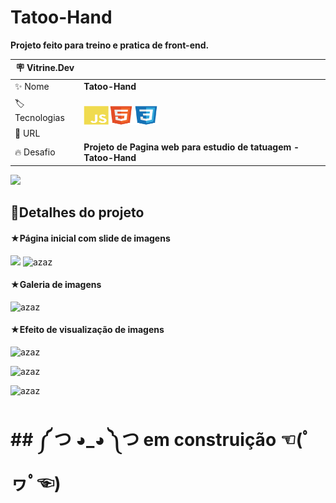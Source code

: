 # Tatoo-Hand


**Projeto feito para treino e pratica de front-end.**

| :placard: Vitrine.Dev |     |
| -------------  | --- |
| :sparkles: Nome        | **Tatoo-Hand**
| :label: Tecnologias | <div style="display: inline_block"><br><img align="center" alt="Logo-Js" height="30" width="40" src="https://raw.githubusercontent.com/devicons/devicon/master/icons/javascript/javascript-plain.svg"><img align="center" alt="Logo-HTML" height="30" width="40" src="https://raw.githubusercontent.com/devicons/devicon/master/icons/html5/html5-original.svg"><img align="center" alt="Logo-CSS" height="30" width="40" src="https://raw.githubusercontent.com/devicons/devicon/master/icons/css3/css3-original.svg"></div>
| :rocket: URL       | 
| :fire: Desafio     | **Projeto de Pagina web para estudio de tatuagem - Tatoo-Hand**

![](https://cdn.discordapp.com/attachments/1089186196858622065/1099093660248850463/index.gif#vitrinedev)
<h2>📑Detalhes do projeto</h2>

<h4>★Página inicial com slide de imagens</h4>

![](https://cdn.discordapp.com/attachments/1089186196858622065/1099093660248850463/index.gif#vitrinedev)
![azaz](https://cdn.discordapp.com/attachments/1089186196858622065/1099094180950724768/1.PNG#vitrinedev)

<h4>★Galeria de imagens</h4>

![azaz](https://cdn.discordapp.com/attachments/1089186196858622065/1099094779024916541/11.PNG#vitrinedev)

<h4>★Efeito de visualização de imagens</h4>

![azaz](https://cdn.discordapp.com/attachments/1089186196858622065/1099095120835514450/12.PNG#vitrinedev)

![azaz](https://cdn.discordapp.com/attachments/1089186196858622065/1099096037156720740/13.PNG#vitrinedev)

![azaz](https://cdn.discordapp.com/attachments/1089186196858622065/1099096336701329439/14.PNG#vitrinedev)





# ##  ༼ つ ◕_◕ ༽つ em construição ☜(ﾟヮﾟ☜)

##


